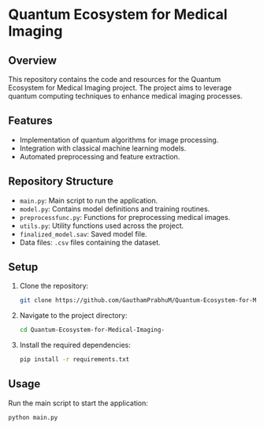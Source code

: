 # Quantum Ecosystem for Medical Imaging

## Overview
This repository contains the code and resources for the Quantum Ecosystem for Medical Imaging project. The project aims to leverage quantum computing techniques to enhance medical imaging processes.

## Features
- Implementation of quantum algorithms for image processing.
- Integration with classical machine learning models.
- Automated preprocessing and feature extraction.

## Repository Structure
- `main.py`: Main script to run the application.
- `model.py`: Contains model definitions and training routines.
- `preprocessfunc.py`: Functions for preprocessing medical images.
- `utils.py`: Utility functions used across the project.
- `finalized_model.sav`: Saved model file.
- Data files: `.csv` files containing the dataset.

## Setup
1. Clone the repository:
    ```bash
    git clone https://github.com/GauthamPrabhuM/Quantum-Ecosystem-for-Medical-Imaging-.git
    ```
2. Navigate to the project directory:
    ```bash
    cd Quantum-Ecosystem-for-Medical-Imaging-
    ```
3. Install the required dependencies:
    ```bash
    pip install -r requirements.txt
    ```

## Usage
Run the main script to start the application:
```bash
python main.py

